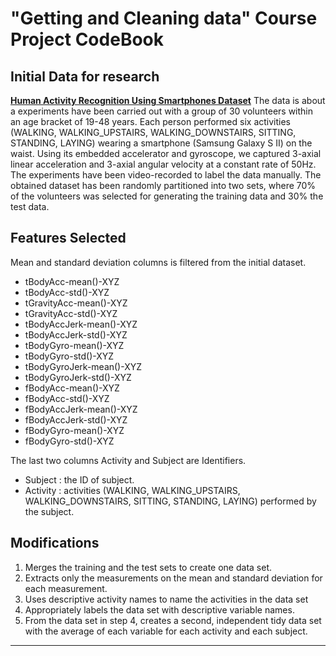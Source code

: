 # "Getting and Cleaning data" Course Project CodeBook


## Initial Data for research

[**Human Activity Recognition Using Smartphones Dataset**](http://archive.ics.uci.edu/ml/datasets/Human+Activity+Recognition+Using+Smartphones)
The data is about a experiments have been carried out with a group of 30 volunteers within an age bracket of 19-48 years. Each person performed six activities (WALKING, WALKING_UPSTAIRS, WALKING_DOWNSTAIRS, SITTING, STANDING, LAYING) wearing a smartphone (Samsung Galaxy S II) on the waist. Using its embedded accelerator and gyroscope, we captured 3-axial linear acceleration and 3-axial angular velocity at a constant rate of 50Hz. The experiments have been video-recorded to label the data manually. The obtained dataset has been randomly partitioned into two sets, where 70% of the volunteers was selected for generating the training data and 30% the test data. 

## Features Selected
Mean and standard deviation columns is filtered from the initial dataset.
- tBodyAcc-mean()-XYZ   
- tBodyAcc-std()-XYZ      
- tGravityAcc-mean()-XYZ
- tGravityAcc-std()-XYZ 
- tBodyAccJerk-mean()-XYZ
- tBodyAccJerk-std()-XYZ
- tBodyGyro-mean()-XYZ
- tBodyGyro-std()-XYZ  
- tBodyGyroJerk-mean()-XYZ
- tBodyGyroJerk-std()-XYZ
- fBodyAcc-mean()-XYZ
- fBodyAcc-std()-XYZ
- fBodyAccJerk-mean()-XYZ
- fBodyAccJerk-std()-XYZ 
- fBodyGyro-mean()-XYZ
- fBodyGyro-std()-XYZ

The last two columns Activity and Subject are Identifiers.
- Subject : the ID of subject.
- Activity : activities (WALKING, WALKING_UPSTAIRS, WALKING_DOWNSTAIRS, SITTING, STANDING, LAYING) performed by the subject.

## Modifications
1. Merges the training and the test sets to create one data set.
2. Extracts only the measurements on the mean and standard deviation for each measurement.
3. Uses descriptive activity names to name the activities in the data set
4. Appropriately labels the data set with descriptive variable names.
5. From the data set in step 4, creates a second, independent tidy data set with the average of each variable for each activity and each subject.

___